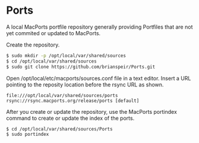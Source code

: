 Ports
=====

A local MacPorts portfile repository generally providing
Portfiles that are not yet commited or updated to MacPorts.

Create the repository.

```bash
$ sudo mkdir -p /opt/local/var/shared/sources
$ cd /opt/local/var/shared/sources
$ sudo git clone https://github.com/brianspeir/Ports.git
```

Open /opt/local/etc/macports/sources.conf file in a text editor. Insert a
URL pointing to the reposity location before the rsync URL as shown.

```
file:///opt/local/var/shared/sources/ports
rsync://rsync.macports.org/release/ports [default]
```

After you create or update the repository, use the MacPorts
portindex command to create or update the index of the ports.

```bash
$ cd /opt/local/var/shared/sources/Ports
$ sudo portindex
```

